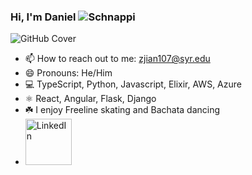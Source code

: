 ### Hi, I'm Daniel ![Schnappi](https://user-images.githubusercontent.com/35544956/125106824-18cdbd80-e0ae-11eb-9861-2c479a055b3c.png)


![GitHub Cover](https://user-images.githubusercontent.com/35544956/125106279-78779900-e0ad-11eb-9456-f6fa2e4a9271.png)



- 📫 How to reach out to me: zjian107@syr.edu
- 😄 Pronouns: He/Him
- 💻 TypeScript, Python, Javascript, Elixir, AWS, Azure
- ⚛️ React, Angular, Flask, Django
- ☘️ I enjoy Freeline skating and Bachata dancing
- <a href="https://www.linkedin.com/in/zezhengjiang/"><img width="74" alt="LinkedIn" src="https://user-images.githubusercontent.com/35544956/106090157-846f3000-60f7-11eb-898d-88ab210e1725.png"></a>
